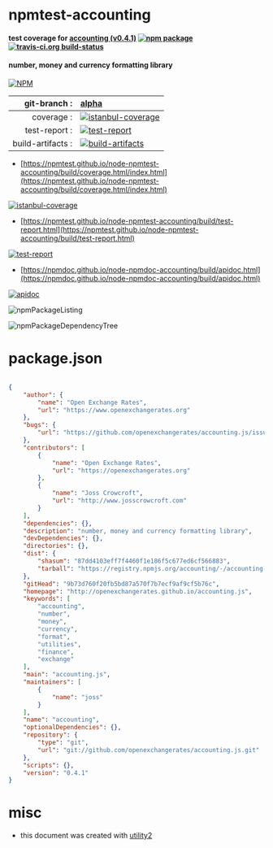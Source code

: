 # npmtest-accounting

#### test coverage for  [accounting (v0.4.1)](http://openexchangerates.github.io/accounting.js)  [![npm package](https://img.shields.io/npm/v/npmtest-accounting.svg?style=flat-square)](https://www.npmjs.org/package/npmtest-accounting) [![travis-ci.org build-status](https://api.travis-ci.org/npmtest/node-npmtest-accounting.svg)](https://travis-ci.org/npmtest/node-npmtest-accounting)

#### number, money and currency formatting library

[![NPM](https://nodei.co/npm/accounting.png?downloads=true&downloadRank=true&stars=true)](https://www.npmjs.com/package/accounting)

| git-branch : | [alpha](https://github.com/npmtest/node-npmtest-accounting/tree/alpha)|
|--:|:--|
| coverage : | [![istanbul-coverage](https://npmtest.github.io/node-npmtest-accounting/build/coverage.badge.svg)](https://npmtest.github.io/node-npmtest-accounting/build/coverage.html/index.html)|
| test-report : | [![test-report](https://npmtest.github.io/node-npmtest-accounting/build/test-report.badge.svg)](https://npmtest.github.io/node-npmtest-accounting/build/test-report.html)|
| build-artifacts : | [![build-artifacts](https://npmtest.github.io/node-npmtest-accounting/glyphicons_144_folder_open.png)](https://github.com/npmtest/node-npmtest-accounting/tree/gh-pages/build)|

- [https://npmtest.github.io/node-npmtest-accounting/build/coverage.html/index.html](https://npmtest.github.io/node-npmtest-accounting/build/coverage.html/index.html)

[![istanbul-coverage](https://npmtest.github.io/node-npmtest-accounting/build/screenCapture.buildCi.browser.%252Ftmp%252Fbuild%252Fcoverage.lib.html.png)](https://npmtest.github.io/node-npmtest-accounting/build/coverage.html/index.html)

- [https://npmtest.github.io/node-npmtest-accounting/build/test-report.html](https://npmtest.github.io/node-npmtest-accounting/build/test-report.html)

[![test-report](https://npmtest.github.io/node-npmtest-accounting/build/screenCapture.buildCi.browser.%252Ftmp%252Fbuild%252Ftest-report.html.png)](https://npmtest.github.io/node-npmtest-accounting/build/test-report.html)

- [https://npmdoc.github.io/node-npmdoc-accounting/build/apidoc.html](https://npmdoc.github.io/node-npmdoc-accounting/build/apidoc.html)

[![apidoc](https://npmdoc.github.io/node-npmdoc-accounting/build/screenCapture.buildCi.browser.%252Ftmp%252Fbuild%252Fapidoc.html.png)](https://npmdoc.github.io/node-npmdoc-accounting/build/apidoc.html)

![npmPackageListing](https://npmtest.github.io/node-npmtest-accounting/build/screenCapture.npmPackageListing.svg)

![npmPackageDependencyTree](https://npmtest.github.io/node-npmtest-accounting/build/screenCapture.npmPackageDependencyTree.svg)



# package.json

```json

{
    "author": {
        "name": "Open Exchange Rates",
        "url": "https://www.openexchangerates.org"
    },
    "bugs": {
        "url": "https://github.com/openexchangerates/accounting.js/issues"
    },
    "contributors": [
        {
            "name": "Open Exchange Rates",
            "url": "https://openexchangerates.org"
        },
        {
            "name": "Joss Crowcroft",
            "url": "http://www.josscrowcroft.com"
        }
    ],
    "dependencies": {},
    "description": "number, money and currency formatting library",
    "devDependencies": {},
    "directories": {},
    "dist": {
        "shasum": "87dd4103eff7f4460f1e186f5c677ed6cf566883",
        "tarball": "https://registry.npmjs.org/accounting/-/accounting-0.4.1.tgz"
    },
    "gitHead": "9b73d760f20fb5bd87a570f7b7ecf9af9cf5b76c",
    "homepage": "http://openexchangerates.github.io/accounting.js",
    "keywords": [
        "accounting",
        "number",
        "money",
        "currency",
        "format",
        "utilities",
        "finance",
        "exchange"
    ],
    "main": "accounting.js",
    "maintainers": [
        {
            "name": "joss"
        }
    ],
    "name": "accounting",
    "optionalDependencies": {},
    "repository": {
        "type": "git",
        "url": "git://github.com/openexchangerates/accounting.js.git"
    },
    "scripts": {},
    "version": "0.4.1"
}
```



# misc
- this document was created with [utility2](https://github.com/kaizhu256/node-utility2)
